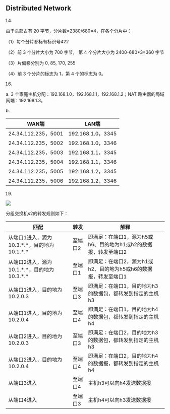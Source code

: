 ## Distributed Network

14.

由于头部占有 20 字节，分片数=2380/680=4，在各个分片中：

（1）每个分片都标有标识号422

（2）前 3 个分片大小为 700 字节，  第 4 个分片大小为 2400-680*3=360 字节 

（3）片偏移分别为 0, 85, 170, 255 

（4）前 3 个分片的标志为 1，第 4 个的标志为 0。

16.

a. 3 个家庭主机分配：192.168.1.0，192.168.1.1，192.168.1.2；NAT 路由器的局域网端：192.168.1.3。 

b. 

| WAN端               | LAN端             |
| ------------------- | ----------------- |
| 24.34.112.235，5001 | 192.168.1.0，3345 |
| 24.34.112.235，5002 | 192.168.1.0，3346 |
| 24.34.112.235，5003 | 192.168.1.1，3345 |
| 24.34.112.235，5004 | 192.168.1.1，3346 |
| 24.34.112.235，5005 | 192.168.1.2，3345 |
| 24.34.112.235，5006 | 192.168.1.2，3346 |

19.

![](https://cchw-1257198376.cos.ap-chengdu.myqcloud.com/test/clipboard_20200430112704.png)

分组交换机s2的转发规则如下：

| 匹配                                            | 转发    | 解释                                                         |
| ----------------------------------------------- | ------- | ------------------------------------------------------------ |
| 从端口1进入，源为10.3.\*.\*，目的地为10.1.\*.\* | 至端口2 | 即满足：在端口1，源为h5或h6、目的地为h1或h2的数据报，转发至端口2 |
| 从端口2进入，源为10.1.\*.\*，目的地为10.3.\*.\* | 至端口1 | 即满足：在端口2，源为h1或h2、目的地为h5或h6的数据报，转发至端口1 |
| 从端口1进入，目的地为10.2.0.3                   | 至端口3 | 即满足：在端口1，目的地为h3的数据包，都转发到指定的主机h3    |
| 从端口1进入，目的地为10.2.0.4                   | 至端口4 | 即满足：在端口1，目的地为h4的数据包，都转发到指定的主机h4    |
| 从端口2进入，目的地为10.2.0.3                   | 至端口3 | 即满足：在端口2，目的地为h3的数据包，都转发到指定的主机h3    |
| 从端口2进入，目的地为10.2.0.4                   | 至端口4 | 即满足：在端口2，目的地为h4的数据报，都转发到指定的主机h4    |
| 从端口3进入                                     | 至端口4 | 主机h3可以向h4发送数据报                                     |
| 从端口4进入                                     | 至端口3 | 主机h4可以向h3发送数据报                                     |

